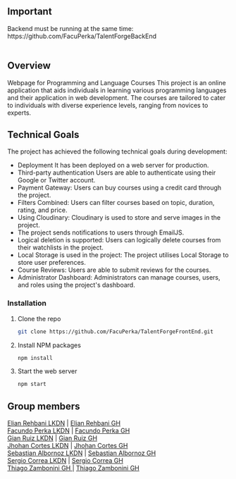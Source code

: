 <h2>Important</h2>
Backend must be running at the same time: https://github.com/FacuPerka/TalentForgeBackEnd
<br>
<br>

<h2>Overview</h2>
Webpage for Programming and Language Courses
This project is an online application that aids individuals in learning various programming languages and their application in web development. The courses are tailored to cater to individuals with diverse experience levels, ranging from novices to experts.

<h2>Technical Goals</h2>

The project has achieved the following technical goals during development:
* Deployment It has been deployed on a web server for production.
* Third-party authentication Users are able to authenticate using their Google or Twitter account.
* Payment Gateway: Users can buy courses using a credit card through the project.
* Filters Combined: Users can filter courses based on topic, duration, rating, and price.
* Using Cloudinary: Cloudinary is used to store and serve images in the project.
* The project sends notifications to users through EmailJS.
* Logical deletion is supported: Users can logically delete courses from their watchlists in the project.
* Local Storage is used in the project: The project utilises Local Storage to store user preferences.
* Course Reviews: Users are able to submit reviews for the courses.
* Administrator Dashboard: Administrators can manage courses, users, and roles using the project's dashboard.

### Installation

1. Clone the repo
   ```sh
   git clone https://github.com/FacuPerka/TalentForgeFrontEnd.git
   ```
2. Install NPM packages
   ```sh
   npm install
   ```
3. Start the web server
   ```js
   npm start
   ```

## Group members
[Elian Rehbani LKDN](https://www.linkedin.com/in/elián-rehbani-96113624b/) | [Elian Rehbani GH](https://github.com/ERehbani)<br>
[Facundo Perka LKDN](https://www.linkedin.com/in/facuperka/) | [Facundo Perka GH](https://github.com/FacuPerka)<br>
[Gian Ruiz LKDN](https://www.linkedin.com/in/gian-carlo-ruiz-patiño-320270183/) | [Gian Ruiz GH](https://github.com/Giankrp)<br>
[Jhohan Cortes LKDN](https://www.linkedin.com/in/jhohan-cortes-a314a8213/) | [Jhohan Cortes GH](https://github.com/JhohanCortes)<br>
[Sebastian Albornoz LKDN](https://www.linkedin.com/in/sebastian-albornoz-126b90237/) | [Sebastian Albornoz GH](https://github.com/Shakkus)<br>
[Sergio Correa LKDN](https://www.linkedin.com/in/sergio-correa-a85563267/) | [Sergio Correa GH](https://github.com/SergioFCorrea)<br>
[Thiago Zambonini GH ](https://www.linkedin.com/in/thiago-zambonini-2a279a239/) | [Thiago Zambonini GH ](https://www.linkedin.com/in/thiago-zambonini-2a279a239/)<br>
